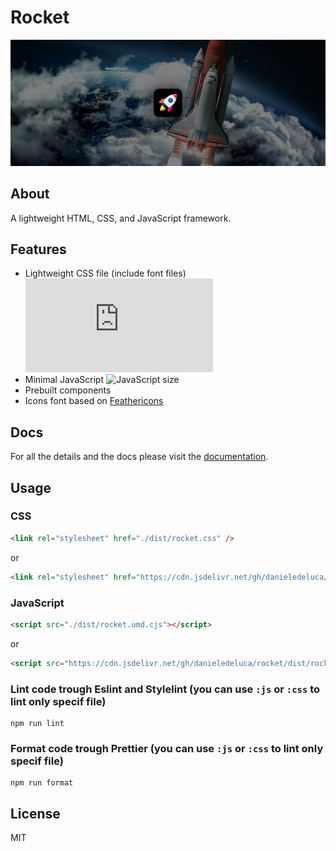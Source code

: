 # Rocket

![Hero image for Rocket framework](docs/assets/images/readme-background.jpg)

## About

A lightweight HTML, CSS, and JavaScript framework.

## Features

-   Lightweight CSS file (include font files) ![CSS size](https://img.shields.io/github/size/danieledeluca/rocket/dist/rocket.css?label&color)
-   Minimal JavaScript ![JavaScript size](https://img.shields.io/github/size/danieledeluca/rocket/dist/rocket.umd.cjs?label&color)
-   Prebuilt components
-   Icons font based on [Feathericons](https://feathericons.com/)

## Docs

For all the details and the docs please visit the [documentation](http://danieledeluca.github.io/rocket/docs/).

## Usage

### CSS

```html
<link rel="stylesheet" href="./dist/rocket.css" />
```

or

```html
<link rel="stylesheet" href="https://cdn.jsdelivr.net/gh/danieledeluca/rocket/dist/rocket.css" />
```

### JavaScript

```html
<script src="./dist/rocket.umd.cjs"></script>
```

or

```html
<script src="https://cdn.jsdelivr.net/gh/danieledeluca/rocket/dist/rocket.umd.cjs"></script>
```

### Lint code trough Eslint and Stylelint (you can use `:js` or `:css` to lint only specif file)

```
npm run lint
```

### Format code trough Prettier (you can use `:js` or `:css` to lint only specif file)

```
npm run format
```

## License

MIT
